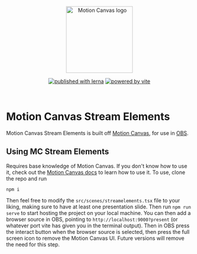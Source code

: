 <br/>
<p align="center">
  <a href="https://motion-canvas.github.io">
    <img width="180" src="https://motion-canvas.github.io/img/logo_dark.svg" alt="Motion Canvas logo">
  </a>
</p>
<p align="center">
  <a href="https://lerna.js.org"><img src="https://img.shields.io/badge/published%20with-lerna-c084fc?style=flat" alt="published with lerna"></a>
  <a href="https://vitejs.dev"><img src="https://img.shields.io/badge/powered%20by-vite-646cff?style=flat" alt="powered by vite"></a>
</p>
<br/>

# Motion Canvas Stream Elements

Motion Canvas Stream Elements is built off [Motion Canvas][mc], for use in [OBS][obs].

## Using MC Stream Elements

Requires base knowledge of Motion Canvas. If you don't know how to use it, check out the [Motion Canvas docs][docs] to learn how to use it.
To use, clone the repo and run
```
npm i
```
Then feel free to modify the `src/scenes/streamelements.tsx` file to your liking, making sure to have at least one presentation slide. Then run
```npm run serve```
to start hosting the project on your local machine. You can then add a browser source in OBS, pointing to `http://localhost:9000?present` (or whatever port vite has given you in the terminal output). Then in OBS press the interact button when the browser source is selected, then press the full screen icon to remove the Motion Canvas UI. Future versions will remove the need for this step.


[authenticate]:
  https://docs.github.com/en/packages/working-with-a-github-packages-registry/working-with-the-npm-registry#authenticating-with-a-personal-access-token
[template]: https://github.com/motion-canvas/project-template#using-the-template
[discord]: https://chat.motioncanvas.io
[docs]: https://motioncanvas.io/docs/
[mc]: https://motioncanvas.io
[obs]: https://obsproject.com